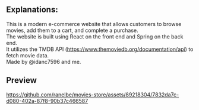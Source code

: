 ## Explanations:
This is a modern e-commerce website that allows customers to browse movies, add them to a cart, and complete a purchase. <br>
The website is built using React on the front end and Spring on the back end. <br>
It utilizes the TMDB API (https://www.themoviedb.org/documentation/api) to fetch movie data.
<br>
Made by @idanc7596 and me.

## Preview
https://github.com/ranelbe/movies-store/assets/89218304/7832da7c-d080-402a-87f8-90b37c466587

